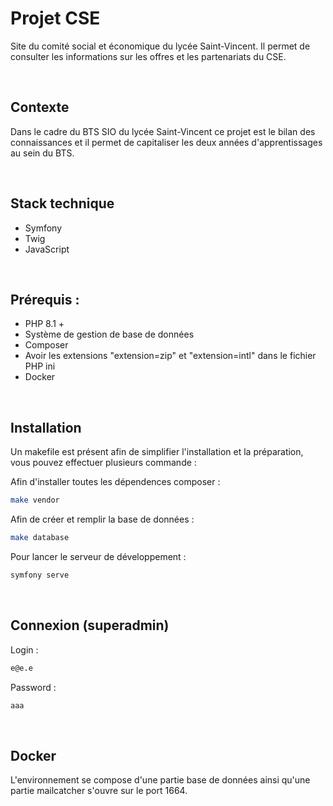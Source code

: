# Projet CSE

Site du comité social et économique du lycée Saint-Vincent. Il permet de consulter les informations sur les offres et les partenariats du CSE.

<br>

## Contexte
Dans le cadre du BTS SIO du lycée Saint-Vincent ce projet est le bilan des connaissances et il permet de capitaliser les deux années d'apprentissages au sein du BTS.

<br>

## Stack technique
 - Symfony
 - Twig
 - JavaScript

<br>

## Prérequis :
 - PHP 8.1 +
 - Système de gestion de base de données
 - Composer
 - Avoir les extensions "extension=zip" et "extension=intl" dans le fichier PHP ini
 - Docker

<br>

## Installation
Un makefile est présent afin de simplifier l'installation et la préparation, vous pouvez effectuer plusieurs commande :

Afin d'installer toutes les dépendences composer :
```bash
make vendor
```

Afin de créer et remplir la base de données :
```bash
make database
```

Pour lancer le serveur de développement :
```bash
symfony serve
```
<br>

## Connexion (superadmin)

Login :
```bash
e@e.e
```

Password :
```bash
aaa
```
<br>

## Docker
L'environnement se compose d'une partie base de données ainsi qu'une partie mailcatcher s'ouvre sur le port 1664.
